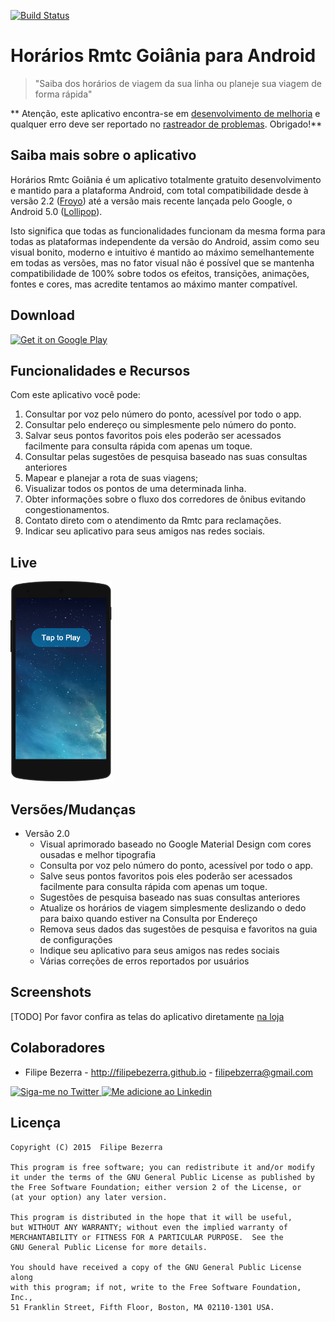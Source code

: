 [![Build Status](https://travis-ci.org/filipebezerra/HorariosRmtcGoiania.svg?branch=new-2.0)](https://travis-ci.org/filipebezerra/HorariosRmtcGoiania)

Horários Rmtc Goiânia para Android
===================

> "Saiba dos horários de viagem da sua linha ou planeje sua viagem de forma rápida"

** Atenção, este aplicativo encontra-se em [desenvolvimento de melhoria][3] e qualquer erro deve ser reportado no [rastreador de problemas][2]. Obrigado!**

Saiba mais sobre o aplicativo
-----------------------------

Horários Rmtc Goiânia é um aplicativo totalmente gratuito desenvolvimento e mantido para a plataforma Android, 
com total compatibilidade desde à versão 2.2 ([Froyo]) até a versão mais recente lançada pelo Google, o Android 5.0 
([Lollipop]). 

Isto significa que todas as funcionalidades funcionam da mesma forma para todas as plataformas
independente da versão do Android, assim como seu visual bonito, moderno e intuitivo é mantido ao máximo
semelhantemente em todas as versões, mas no fator visual não é possível que se mantenha compatibilidade de 100%
sobre todos os efeitos, transições, animações, fontes e cores, mas acredite tentamos ao máximo manter compatível.

Download
--------

<a href="https://play.google.com/store/apps/details?id=mx.x10.filipebezerra.horariosrmtcgoiania&utm_source=global_co&utm_medium=prtnr&utm_content=Mar2515&utm_campaign=PartBadge&pcampaignid=MKT-Other-global-all-co-prtnr-py-PartBadge-Mar2515-1"><img alt="Get it on Google Play" src="https://play.google.com/intl/en_us/badges/images/generic/pt-br-play-badge.png" heigth="480" width="272" /></a>

Funcionalidades e Recursos
--------------------------

Com este aplicativo você pode:

1. Consultar por voz pelo número do ponto, acessível por todo o app.
2. Consultar pelo endereço ou simplesmente pelo número do ponto.
3. Salvar seus pontos favoritos pois eles poderão ser acessados facilmente para consulta rápida com apenas um toque.
5. Consultar pelas sugestões de pesquisa baseado nas suas consultas anteriores
6. Mapear e planejar a rota de suas viagens;
7. Visualizar todos os pontos de uma determinada linha.
8. Obter informações sobre o fluxo dos corredores de ônibus evitando congestionamentos.
9. Contato direto com o atendimento da Rmtc para reclamações.
10. Indicar seu aplicativo para seus amigos nas redes sociais.

Live
------

<a href="https://appetize.io/app/ggxbqafba7p8w6gu5m1dxtcthw?device=nexus5&scale=75&orientation=portrait&osVersion=5.1&autoplay=true" target="_blank"><img src="./art/live/Appetize-Nexus5.PNG" heigth="320" width="163"></a>

Versões/Mudanças
----------------

* Versão 2.0
  * Visual aprimorado baseado no Google Material Design com cores ousadas e melhor tipografia
  * Consulta por voz pelo número do ponto, acessível por todo o app.
  * Salve seus pontos favoritos pois eles poderão ser acessados facilmente para consulta rápida com apenas um toque.
  * Sugestões de pesquisa baseado nas suas consultas anteriores
  * Atualize os horários de viagem simplesmente deslizando o dedo para baixo quando estiver na Consulta por Endereço
  * Remova seus dados das sugestões de pesquisa e favoritos na guia de configurações
  * Indique seu aplicativo para seus amigos nas redes sociais
  * Várias correções de erros reportados por usuários

Screenshots
------------
[TODO] Por favor confira as telas do aplicativo diretamente [na loja][1]

Colaboradores
-------------

* Filipe Bezerra - http://filipebezerra.github.io - filipebzerra@gmail.com

<a href="https://twitter.com/filipebsousa">
  <img alt="Siga-me no Twitter" src="http://imageshack.us/a/img812/3923/smallth.png" />
</a>
<a href="https://br.linkedin.com/in/filipebezerra">
  <img alt="Me adicione ao Linkedin" src="http://imageshack.us/a/img41/7877/smallld.png" />
</a>

Licença
-------

    Copyright (C) 2015  Filipe Bezerra

    This program is free software; you can redistribute it and/or modify
    it under the terms of the GNU General Public License as published by
    the Free Software Foundation; either version 2 of the License, or
    (at your option) any later version.

    This program is distributed in the hope that it will be useful,
    but WITHOUT ANY WARRANTY; without even the implied warranty of
    MERCHANTABILITY or FITNESS FOR A PARTICULAR PURPOSE.  See the
    GNU General Public License for more details.

    You should have received a copy of the GNU General Public License along
    with this program; if not, write to the Free Software Foundation, Inc.,
    51 Franklin Street, Fifth Floor, Boston, MA 02110-1301 USA.

[froyo]:http://www.android.com/history/
[Lollipop]:http://www.android.com/versions/lollipop-5-0/
[1]: https://play.google.com/store/apps/details?id=mx.x10.filipebezerra.horariosrmtcgoiania
[2]: https://github.com/filipebezerra/HorariosRmtcGoiania/issues
[3]: https://github.com/filipebezerra/HorariosRmtcGoiania/tree/develop
